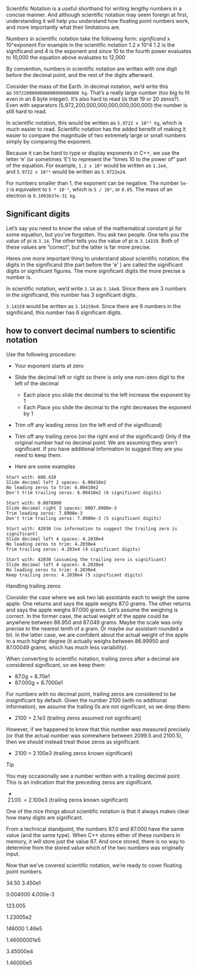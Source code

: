

Scientific Notation is a useful shorthand for writing lengthy numbers in a concise manner. And although scientific notation may seem foreign at first, understanding it will help you understand how floating point numbers work, and more importantly what their limitations are.


Numbers in scientific notation take the following form: *significand* x 10^exponent
For example in the scientific notation 1.2 x 10^4
1.2 is the significand and 4 is the exponent and since 10 to the fourth power evaluates to 10,000 the equation above evaluates to 12,000 


By convention, numbers in scientific notation are written with one digit before the decimal point, and the rest of the digits afterward.

Consider the mass of the Earth. In decimal notation, we’d write this as `5972200000000000000000000 kg`. That’s a really large number (too big to fit even in an 8 byte integer). It’s also hard to read (is that 19 or 20 zeros?). Even with separators (5,972,200,000,000,000,000,000,000) the number is still hard to read.


In scientific notation, this would be written as `5.9722 x 10²⁴ kg`, which is much easier to read. Scientific notation has the added benefit of making it easier to compare the magnitude of two extremely large or small numbers simply by comparing the exponent.


Because it can be hard to type or display exponents in C++, we use the letter ‘e’ (or sometimes ‘E’) to represent the “times 10 to the power of” part of the equation. For example, `1.2 x 10⁴` would be written as `1.2e4`, and `5.9722 x 10²⁴` would be written as `5.9722e24`.


For numbers smaller than 1, the exponent can be negative. The number `5e-2` is equivalent to `5 * 10⁻²`, which is `5 / 10²`, or `0.05`. The mass of an electron is `9.1093837e-31 kg`.



## Significant digits


Let’s say you need to know the value of the mathematical constant pi for some equation, but you’ve forgotten. You ask two people. One tells you the value of pi is `3.14`. The other tells you the value of pi is `3.14159`. Both of these values are “correct”, but the latter is far more precise.


Heres one more important thing to understand about scientific notation: the digits in the significand (the part before the 'e' ) are called the significant digits or significant figures. The more significant digits the more precise a number is. 


In scientific notation, we’d write `3.14` as `3.14e0`. Since there are 3 numbers in the significand, this number has 3 significant digits.

`3.14159` would be written as `3.14159e0`. Since there are 6 numbers in the significand, this number has 6 significant digits.




## how to convert decimal numbers to scientific notation

Use the following procedure:

- Your exponent starts at zero
- Slide the decimal left or right so there is only one non-zero digit to the left of the decimal 
	- Each place you slide the decimal to the left increase the exponent by 1
	- Each Place you slide the decimal to the right decreases the exponent by 1

- Trim off any leading zeros (on the left end of the significand) 
- Trim off any trailing zeros (on the right end of the significand) Only if the original number had no decimal point. We are assuming they aren't significant. If you have additional information to suggest they are you need to keep them. 
- Here are some examples

```
Start with: 600.410
Slide decimal left 2 spaces: 6.00410e2
No leading zeros to trim: 6.00410e2
Don't trim trailing zeros: 6.00410e2 (6 significant digits)
```



```
Start with: 0.0078900
Slide decimal right 3 spaces: 0007.8900e-3
Trim leading zeros: 7.8900e-3
Don't trim trailing zeros: 7.8900e-3 (5 significant digits)

Start with: 42030 (no information to suggest the trailing zero is significant)
Slide decimal left 4 spaces: 4.2030e4
No leading zeros to trim: 4.2030e4
Trim trailing zeros: 4.203e4 (4 significant digits)

Start with: 42030 (assuming the trailing zero is significant)
Slide decimal left 4 spaces: 4.2030e4
No leading zeros to trim: 4.2030e4
Keep trailing zeros: 4.2030e4 (5 significant digits)
```



Handling trailing zeros

Consider the case where we ask two lab assistants each to weigh the same apple. One returns and says the apple weighs 87.0 grams. The other returns and says the apple weighs 87.000 grams. Let’s assume the weighing is correct. In the former case, the actual weight of the apple could be anywhere between 86.950 and 87.049 grams. Maybe the scale was only precise to the nearest tenth of a gram. Or maybe our assistant rounded a bit. In the latter case, we are confident about the actual weight of the apple to a much higher degree (it actually weighs between 86.99950 and 87.00049 grams, which has much less variability).

When converting to scientific notation, trailing zeros after a decimal are considered significant, so we keep them:

- 87.0g = 8.70e1
- 87.000g = 8.7000e1

For numbers with no decimal point, trailing zeros are considered to be insignificant by default. Given the number 2100 (with no additional information), we assume the trailing 0s are not significant, so we drop them:

- 2100 = 2.1e3 (trailing zeros assumed not significant)

However, if we happened to know that this number was measured precisely (or that the actual number was somewhere between 2099.5 and 2100.5), then we should instead treat those zeros as significant:

- 2100 = 2.100e3 (trailing zeros known significant)

Tip

You may occasionally see a number written with a trailing decimal point. This is an indication that the preceding zeros are significant.

- 2100. = 2.100e3 (trailing zeros known significant)

One of the nice things about scientific notation is that it always makes clear how many digits are significant.

From a technical standpoint, the numbers 87.0 and 87.000 have the same value (and the same type). When C++ stores either of these numbers in memory, it will store just the value 87. And once stored, there is no way to determine from the stored value which of the two numbers was originally input.

Now that we’ve covered scientific notation, we’re ready to cover floating point numbers.




34.50
3.450e1



0.004000
4.000e-3



123.005

1.23005e2


146000
1.46e5



1.46000001e5





3.45000e4


1.46000e5